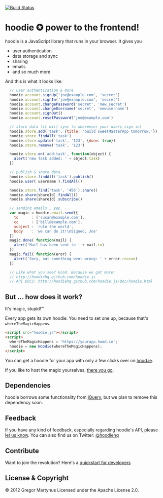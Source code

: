 [![Build Status](https://travis-ci.org/hoodiehq/hoodie.js.png?branch=master)](https://travis-ci.org/hoodiehq/hoodie.js)

hoodie ✪ power to the frontend!
===============================

hoodie is a JavaScript library that runs in your browser.
It gives you

* user authentication
* data storage and sync
* sharing
* emails
* and so much more

And this is what it looks like:

```javascript
  // user authentication & more
  hoodie.account.signUp('joe@example.com', 'secret')
  hoodie.account.signIn('joe@example.com', 'secret')
  hoodie.account.changePassword('secret', 'new_secret')
  hoodie.account.changeUsername('secret', 'newusername')
  hoodie.account.signOut()
  hoodie.account.resetPassword('joe@example.com')

  // store data (it will sync to whereever your users sign in)
  hoodie.store.add('task', {title: 'build sweetMasterApp tomorrow.'})
  hoodie.store.findAll('task')
  hoodie.store.update('task', '123', {done: true})
  hoodie.store.remove('task', '123')

  hoodie.store.on('add:task', function(object) {
    alert('new Task added: ' + object.task)
  })

  // publish & share data
  hoodie.store.findAll('task').publish()
  hoodie.user( username ).findAll()

  hoodie.store.find('task', '456').share()
  hoodie.share(shareId).findAll()
  hoodie.share(shareId).subscribe()

  // sending emails … yep.
  var magic = hoodie.email.send({
    to      : ['susan@example.com'],
    cc      : ['bill@example.com'],
    subject : 'rule the world',
    body    : 'we can do it!\nSigned, Joe'
  })
  magic.done( function(mail) {
    alert('Mail has been sent to ' + mail.to)
  })
  magic.fail( function(eror) {
    alert('Sory, but something went wrong: ' + error.reason)
  })

  // Like what you see? Good. Because we got more:
  // http://hoodiehq.github.com/hoodie.js
  // API DOCS: http://hoodiehq.github.com/hoodie.js/doc/hoodie.html
```


But … how does it work?
-----------------------

It's magic, stupid!™

Every app gets its own hoodie. You need to set one up, because that's `whereTheMagicHappens`:

```html
<script src="hoodie.js"></script>
<script>
  whereTheMagicHappens = 'https://yourapp.hood.ie';
  hoodie = new Hoodie(whereTheMagicHappens);
</script>
```

You can get a hoodie for your app with only a few clicks over on [hood.ie](http://hood.ie).

If you like to host the magic yourselves, [there you go](https://github.com/hoodiehq/hoodie-app).


Dependencies
------------

hoodie borrows some functionality from [jQuery](http://jquery.com), but we plan to remove this dependency soon.


Feedback
--------

If you have any kind of feedback, especially regarding hoodie's API, please [let us know](https://github.com/hoodiehq/hoodie.js/issues). You can also find us on Twitter: [@hoodiehq](https://twitter.com/hoodiehq)


Contribute
----------

Want to join the revolution? Here's a [quickstart for developers](https://github.com/hoodiehq/hoodie.js/blob/master/quickstart_for_developers.md)


License & Copyright
-------------------

© 2012 Gregor Martynus
Licensed under the Apache License 2.0.
